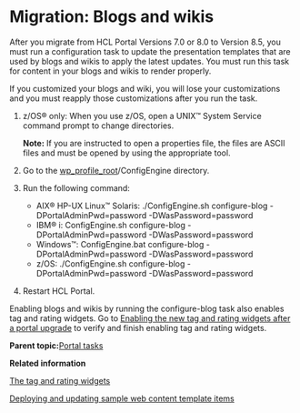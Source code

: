 # Migration: Blogs and wikis

After you migrate from HCL Portal Versions 7.0 or 8.0 to Version 8.5, you must run a configuration task to update the presentation templates that are used by blogs and wikis to apply the latest updates. You must run this task for content in your blogs and wikis to render properly.

If you customized your blogs and wiki, you will lose your customizations and you must reapply those customizations after you run the task.

1.  z/OS® only: When you use z/OS, open a UNIX™ System Service command prompt to change directories.

    **Note:** If you are instructed to open a properties file, the files are ASCII files and must be opened by using the appropriate tool.

2.  Go to the [wp\_profile\_root](../reference/wpsdirstr.md#wp_profile_root)/ConfigEngine directory.

3.  Run the following command:

    -   AIX® HP-UX Linux™ Solaris: ./ConfigEngine.sh configure-blog -DPortalAdminPwd=password -DWasPassword=password
    -   IBM® i: ConfigEngine.sh configure-blog -DPortalAdminPwd=password -DWasPassword=password
    -   Windows™: ConfigEngine.bat configure-blog -DPortalAdminPwd=password -DWasPassword=password
    -   z/OS: ./ConfigEngine.sh configure-blog -DPortalAdminPwd=password -DWasPassword=password
4.  Restart HCL Portal.


Enabling blogs and wikis by running the configure-blog task also enables tag and rating widgets. Go to [Enabling the new tag and rating widgets after a portal upgrade](mig_post_tagandrate.md#) to verify and finish enabling tag and rating widgets.

**Parent topic:**[Portal tasks](../migrate/mig_post_portaltasks.md)

**Related information**  


[The tag and rating widgets](../admin-system/tag_rate_ui_alt.md)

[Deploying and updating sample web content template items](../migrate/mig_t_templatesample.md)

